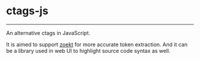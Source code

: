 # ctags-js
----------

An alternative ctags in JavaScript.

It is aimed to support [zoekt](https://github.com/sourcegraph/zoekt.git)
for more accurate token extraction. And it can be a library used in web
UI to highlight source code syntax as well.
